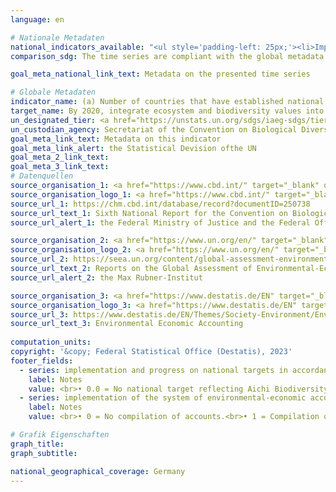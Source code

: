 ```yaml
---
language: en    

# Nationale Metadaten    
national_indicators_available: "<ul style='padding-left: 25px;'><li>Implementation and progress on national targets in accordance with or similar to Aichi Biodiversity Target 2 of the Strategic Plan for Biodiversity 2011-2020</li> <li> Implementation of the System of Environmental-Economic Accounting (SEEA)</li></ul>"    
comparison_sdg: The time series are compliant with the global metadata.    

goal_meta_national_link_text: Metadata on the presented time series    

# Globale Metadaten    
indicator_name: (a) Number of countries that have established national targets in accordance with or similar to Aichi Biodiversity Target 2 of the Strategic Plan for Biodiversity 2011–2020 in their national biodiversity strategy and action plans and the progress reported towards these targets; and (b) integration of biodiversity into national accounting and reporting systems, defined as implementation of the System of Environmental-Economic Accounting    
target_name: By 2020, integrate ecosystem and biodiversity values into national and local planning, development processes, poverty reduction strategies and accounts    
un_designated_tier: <a href="https://unstats.un.org/sdgs/iaeg-sdgs/tier-classification/" title="Click here for more information on the UN tier classification."  target="_blank" onclick="return confirm_alert(this);">Tier I/II</a>    
un_custodian_agency: Secretariat of the Convention on Biological Diversity (CBD-Secretariat)<br>United Nations Environment Programme (UNEP)    
goal_meta_link_text: Metadata on this indicator    
goal_meta_link_alert: the Statistical Devision ofthe UN    
goal_meta_2_link_text:     
goal_meta_3_link_text:         
# Datenquellen
source_organisation_1: <a href="https://www.cbd.int/" target="_blank" onclick="return confirm_alert('the Federal Ministry of Justice and the Federal Office of Justice');"> Secretariat of the Convention on Biological Diversity </a>
source_organisation_logo_1: <a href="https://www.cbd.int/" target="_blank" onclick="return confirm_alert('the Federal Ministry of Justice and the Federal Office of Justice');"><img src="https://g205sdgs.github.io/sdg-indicators/public/OrgImgEn/cbd.png" alt="Logo cbd" style="height:60px; width:148px"/></a>
source_url_1: https://chm.cbd.int/database/record?documentID=250738
source_url_text_1: Sixth National Report for the Convention on Biological Diversity
source_url_alert_1: the Federal Ministry of Justice and the Federal Office of Justice

source_organisation_2: <a href="https://www.un.org/en/" target="_blank" onclick="return confirm_alert('the Max Rubner-Institut');"> United Nations (UN) </a>
source_organisation_logo_2: <a href="https://www.un.org/en/" target="_blank" onclick="return confirm_alert('the Max Rubner-Institut');"><img src="https://g205sdgs.github.io/sdg-indicators/public/OrgImgEn/un.png" alt="Logo un" style="height:60px; width:148px"/></a>
source_url_2: https://seea.un.org/content/global-assessment-environmental-economic-accounting
source_url_text_2: Reports on the Global Assessment of Environmental-Economic Accounting and Supporting Statistics
source_url_alert_2: the Max Rubner-Institut

source_organisation_3: <a href="https://www.destatis.de/EN" target="_blank"> Federal Statistical Office (Destatis) </a>
source_organisation_logo_3: <a href="https://www.destatis.de/EN" target="_blank"><img src="https://g205sdgs.github.io/sdg-indicators/public/OrgImgEn/destatis.png" alt="Logo destatis" style="height:60px; width:148px"/></a>
source_url_3: https://www.destatis.de/EN/Themes/Society-Environment/Environment/Environmental-Economic-Accounting/_node.html
source_url_text_3: Environmental Economic Accounting
    
computation_units:    
copyright: '&copy; Federal Statistical Office (Destatis), 2023'    
footer_fields:
  - series: implementation and progress on national targets in accordance with or similar to aichi biodiversity target 2 of the strategic plan for biodiversity 2011-2020
    label: Notes
    value: <br>• 0.0 = No national target reflecting Aichi Biodiversity Target 2.<br>• 0.2 = National target exists, but moving away from it.<br>• 0.4 = National target exists, but no progress.<br>• 0.6 = National target exists and progress is there, but at as insufficient rate.<br>• 0.8 = National target exists and progress is on track to achieve it.<br>• 1.0 = National target exists and progress is on track to exceed it.<br>• Data is only available for 2019.
  - series: implementation of the system of environmental-economic accounting (seea)
    label: Notes
    value: <br>• 0 = No compilation of accounts.<br>• 1 = Compilation of accounts.<br>• 2 = Dissemination of accounts.<br>• 3 = Regular compilation and dissemination of accounts.    

# Grafik Eigenschaften    
graph_title: 
graph_subtitle:     

national_geographical_coverage: Germany    
---
```


<span></span>